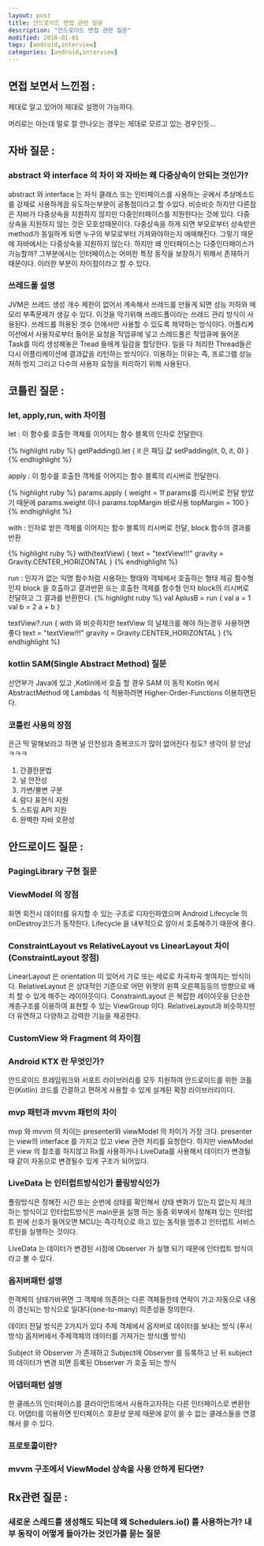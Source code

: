```yaml
---
layout: post
title: 안드로이드 면접 관련 질문 
description: "안드로이드 면접 관련 질문"
modified: 2018-01-01
tags: [android,interview]
categories: [android,interview]
---
```


## 면접 보면서 느낀점 : 
제대로 알고 있어야 제대로 설명이 가능하다.

머리로는 아는데 말로 잘 안나오는 경우는 제대로 모르고 있는 경우인듯...

## 자바 질문 : 

### abstract 와 interface 의 차이 와 자바는 왜 다중상속이 안되는 것인가?
abstract 와 interface 는 자식 클래스 또는 인터페이스를 사용하는 곳에서 추상메소드를 강제로 사용하게끔 유도하는부분이 공통점이라고 할 수있다.
비슷비슷 하지만 다른점은 자바가 다중상속을 지원하지 않지만 다중인터페이스를 지원한다는 것에 있다. 다중 상속을 지원하지 않는 것은 모호성때문이다. 다중상속을 하게 되면 부모로부터 상속받은 method가 동일하게 되면 누구의 부모로부터 가져와야하는지 애매해진다. 그렇기 때문에 자바에서는 다중상속을 지원하지 않는다. 하지만 왜 인터페이스는 다중인터페이스가 가능할까? 그부분에서는 인터페이스는 어떠한 특정 동작을 보장하기 위해서 존재하기 때문이다.
이러한 부분이 차이점이라고 할 수 있다. 

### 쓰레드풀 설명
JVM은 쓰레드 생성 개수 제한이 없어서 계속해서 쓰레드를 만들게 되면 성능 저하와 메모리 부족문제가 생길 수 있다. 이것을 막기위해 쓰레드풀이라는 쓰레드 관리 방식이 사용된다. 쓰레드를 허용된 갯수 안에서만 사용할 수 있도록 제약하는 방식이다. 어플리케이션에서 사용자로부터 들어온 요청을 작업큐에 넣고 스레드풀은 작업큐에 들어온 Task를 미리 생성해놓은 Tread 들에게 일감을 할당한다.
일을 다 처리한 Thread들은 다시 어플리케이션에 결과값을 리턴하는 방식이다. 이용하는 이유는 즉, 프로그램 성능저하 방지 그리고 다수의 사용자 요청을 처리하기 위해 사용된다.

## 코틀린 질문 : 
### let, apply,run, with 차이점 
let : 이 함수를 호출한 객체를 이어지는 함수 블록의 인자로 전달한다.

{% highlight ruby %}
getPadding().let {
        it 은 패딩 값
        setPadding(it, 0, it, 0)
    }
{% endhighlight %}

apply : 이 함수를 호출한 객체를 이어지는 함수 블록의 리시버로 전달한다.

{% highlight ruby %}
params.apply {
        weight = 1f     params를 리시버로 전달 받았기 때문에 params.weight 이나 params.topMargin 바로사용
        topMargin = 100
    }
{% endhighlight %}

with : 인자로 받은 객체를 이어지는 함수 블록의 리시버로 전달, block 함수의 결과를 반환

{% highlight ruby %}
with(textView) {
        text = "textView!!!"
        gravity = Gravity.CENTER_HORIZONTAL
    }
{% endhighlight %}

run : 인자가 없는 익명 함수처럼 사용하는 형태와 객체에서 호출하는 형태 제공
함수형 인자 block 을 호출하고 결과반환 또는 호출한 객체를 함수형 인자 block의 리시버로 전달하고 그 결과를 반환한다.
{% highlight ruby %}
val AplusB = run {
      val a = 1
      val b = 2
      a + b
  }

textView?.run {  with 와 비슷하지만 textView 의 널체크를 해야 하는경우 사용하면 좋다
        text = "textView!!!"
        gravity = Gravity.CENTER_HORIZONTAL
    }
{% endhighlight %}

### kotlin SAM(Single Abstract Method) 질문
선언부가 Java에 있고 ,Kotlin에서 호출 할 경우 SAM 이 동작
Kotlin 에서 AbstractMethod 에 Lambdas 식 적용하려면 Higher-Order-Functions 이용하면된다.


### 코틀린 사용의 장점
은근 딱 말해보라고 하면 널 안전성과 중복코드가 많이 없어진다 정도? 생각이 잘 안남ㅋㅋㅋ
1. 간결한문법
2. 널 안전성
3. 가변/불변 구분
4. 람다 표현식 지원
5. 스트림 API 지원
6. 완벽한 자바 호환성

## 안드로이드 질문 : 

### PagingLibrary 구현 질문 

### ViewModel 의 장점
화면 회전시 데이터를 유지할 수 있는 구조로 디자인하였으며 Android Lifecycle 의 onDestroy코드가 동작한다.
Lifecycle 을 내부적으로 알아서 호출해주기 때문에 좋다.

### ConstraintLayout vs RelativeLayout vs LinearLayout 차이(ConstraintLayout 장점)
LinearLayout 은 orientation 이 있어서 가로 또는 세로로 차곡차곡 쌓여지는 방식이다.
RelativeLayout 은 상대적인 기준으로 어떤 위젯의 왼쪽 오른쪽등등의 방향으로 배치 할 수 있게 해주는 레이아웃이다.
ConstraintLayout 은 복잡한 레이아웃을 단순한 계층구조를 이용하여 표현할 수 있는 ViewGroup 이다.
RelativeLayout과 비슷하지만 더 유연하고 다양하고 강력한 기능을 제공한다.

### CustomView 와 Fragment 의 차이점 

### Android KTX 란 무엇인가?
안드로이드 프레임워크와 서포트 라이브러리를 모두 지원하여 안드로이드를 위한 코틀린(Kotlin) 코드를 간결하고 편하게 사용할 수 있게 설계된 확장 라이브러리이다.
### mvp 패턴과 mvvm 패턴의 차이
mvp 와 mvvm 의 차이는 presenter와 viewModel 의 차이가 가장 크다. 
presenter 는 view의 interface 를 가지고 있고 view 관련 처리를 요청한다.
하지만 viewModel 은 view 의 참조를 하지않고 Rx를 사용하거나 LiveData를 사용해서 데이터가 변경될때 같이 자동으로 변경될수 있게 구조가 되어있다.

### LiveData 는 인터럽트방식인가 폴링방식인가 
폴링방식은 정해진 시간 또는 순번에 상태를 확인해서 상태 변화가 있는지 없는지 체크 하는 방식이고 
인터럽트방식은 main문을 실행 하는 동중 외부에서 정해져 있는 인터럽트 핀에 신호가 들어오면 MCU는 즉각적으로 하고 있는 동작을 멈추고 인터럽트 서비스 루틴을 실행하는 것이다.

LiveData 는 데이터가 변경된 시점에 Observer 가 실행 되기 때문에 인터럽트 방식이라고 볼 수 있다.

### 옵저버패턴 설명
한객체의 상태가바뀌면 그 객체에 의존하는 다른 객체들한테 연락이 가고 자동으로 내용이 갱신되는 방식으로
일대다(one-to-many) 의존성을 정의한다.

데이터 전달 방식은 2가지가 있다 
주제 객체에서 옵저버로 데이터를 보내는 방식 (푸시방식)
옵저버에서 주제객체의 데이터를 가져가는 방식(풀 방식)

Subject 와 Observer 가 존재하고 Subject에 Observer 를 등록하고 난 뒤 subject 의 데이터가 변경 되면 등록된 Observer 가 호출 되는 방식
### 어댑터패턴 설명
한 클래스의 인터페이스를 클라이언트에서 사용하고자하는 다른 인터페이스로 변환한다.
어댑터를 이용하면 인터페이스 호환성 문제 때문에 같이 쓸 수 없는 클래스들을 연결해서 쓸 수 있다.
### 프로토콜이란?

### mvvm 구조에서 ViewModel 상속을 사용 안하게 된다면?

## Rx관련 질문 : 

### 새로운 스레드를 생성해도 되는데 왜 Schedulers.io() 를 사용하는가? 내부 동작이 어떻게 돌아가는 것인가를 묻는 질문
